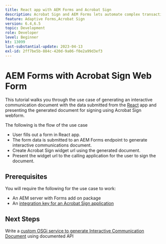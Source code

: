 ```yaml
---
title: React app with AEM Forms and Acrobat Sign
description: Acrobat Sign and AEM Forms lets automate complex transactions and include legal e-signatures as part of a seamless digital experience.
feature: Adaptive Forms,Acrobat Sign
version: 6.4,6.5
topic: Development
role: Developer
level: Beginner
kt: 13099
last-substantial-update: 2023-04-13
exl-id: 2ff7be5b-884c-420d-9a06-f0e2a99d3ef3
---
```

# AEM Forms with Acrobat Sign Web Form


This tutorial walks you through the use case of generating an interactive communication document with the data submitted from the [React](https://react.dev/) app and presenting the generated document for signing using Acrobat Sign webform.

The following is the flow of the use case

* User fills out a form in React app. 
* The form data is submitted to an AEM Forms endpoint to generate interactive communications document.
* Create  Acrobat Sign widget url using the generated document.
* Present the widget url to the calling application for the user to sign the document. 

## Prerequisites

You will require the following for the use case to work:

* An AEM server with Forms add on package
* An [integration key for an Acrobat Sign application](https://helpx.adobe.com/sign/kb/how-to-create-an-integration-key.html)

## Next Steps

Write a [custom OSGi service to generate Interactive Communication Document](./create-ic-document.md) using documented API
